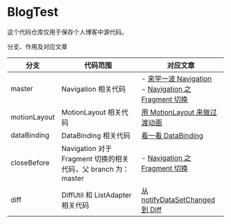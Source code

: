# BlogTest
这个代码仓库仅用于保存个人博客中源代码。

分支、作用及对应文章

| 分支         | 代码范围                                                     | 对应文章                                                     |
| ------------ | ------------------------------------------------------------ | ------------------------------------------------------------ |
| master       | Navigation 相关代码                                          | - [来学一波 Navigation](https://jiangjiwei.site/post/lai-xue-yi-bo-navigation/)<br />- [Navigation 之 Fragment 切换](https://jiangjiwei.site/post/navigation-zhi-fragment-qie-huan/) |
| motionLayout | MotionLayout 相关代码                                        | [用 MotionLayout 来做过渡动画](https://jiangjiwei.site/post/yong-motionlayout-lai-zuo-guo-du-dong-hua/) |
| dataBinding  | DataBinding 相关代码                                         | [看一看 DataBinding](https://jiangjiwei.site/post/kan-yi-kan-databinding/) |
| closeBefore  | Navigation 对于 Fragment 切换的相关代码，父 branch 为：master | - [Navigation 之 Fragment 切换](https://jiangjiwei.site/post/navigation-zhi-fragment-qie-huan/) |
| diff         | DiffUtil 和 ListAdapter 相关代码                             | [从 notifyDataSetChanged 到 Diff](https://github.com/CherryLover/BlogTest/blob/diff/%E4%BB%8E%20notifyDataSetChanged%20%E5%88%B0%20Diff.md]) |​


